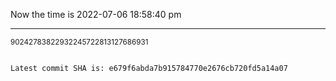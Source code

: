 Now the time is 2022-07-06 18:58:40 pm

---

<small>90242783822932245722813127686931</small>

```txt

Latest commit SHA is: e679f6abda7b915784770e2676cb720fd5a14a07
```
